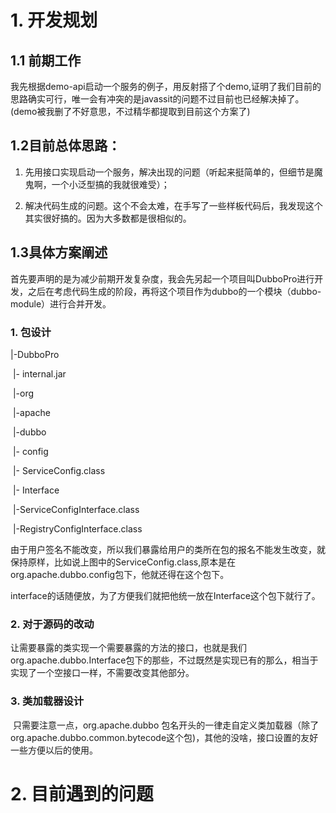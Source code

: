 # 1. 开发规划



## 1.1 前期工作

我先根据demo-api启动一个服务的例子，用反射搭了个demo,证明了我们目前的思路确实可行，唯一会有冲突的是javassit的问题不过目前也已经解决掉了。(demo被我删了不好意思，不过精华都提取到目前这个方案了)

## 1.2目前总体思路：

 1.    先用接口实现启动一个服务，解决出现的问题（听起来挺简单的，但细节是魔鬼啊，一个小泛型搞的我就很难受）；

 2.    解决代码生成的问题。这个不会太难，在手写了一些样板代码后，我发现这个其实很好搞的。因为大多数都是很相似的。

       

## 1.3具体方案阐述

首先要声明的是为减少前期开发复杂度，我会先另起一个项目叫DubboPro进行开发，之后在考虑代码生成的阶段，再将这个项目作为dubbo的一个模块（dubbo-module）进行合并开发。



### 1. 包设计

|-DubboPro

​		|- internal.jar

​		|-org

​			|-apache

​				 |-dubbo

​						|- config

​								|- ServiceConfig.class

​						|- Interface

​								|-ServiceConfigInterface.class

​								|-RegistryConfigInterface.class

由于用户签名不能改变，所以我们暴露给用户的类所在包的报名不能发生改变，就保持原样，比如说上图中的ServiceConfig.class,原本是在org.apache.dubbo.config包下，他就还得在这个包下。

interface的话随便放，为了方便我们就把他统一放在Interface这个包下就行了。

### 2. 对于源码的改动

让需要暴露的类实现一个需要暴露的方法的接口，也就是我们org.apache.dubbo.Interface包下的那些，不过既然是实现已有的那么，相当于实现了一个空接口一样，不需要改变其他部分。

### 3. 类加载器设计

​	  只需要注意一点，org.apache.dubbo 包名开头的一律走自定义类加载器（除了org.apache.dubbo.common.bytecode这个包)，其他的没啥，接口设置的友好一些方便以后的使用。

# 2. 目前遇到的问题



